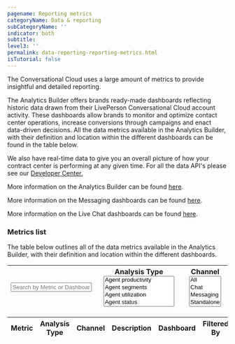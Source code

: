 ```yaml
---
pagename: Reporting metrics
categoryName: Data & reporting
subCategoryName: ''
indicator: both
subtitle:
level3: ''
permalink: data-reporting-reporting-metrics.html
isTutorial: false
---
```

The Conversational Cloud uses a large amount of metrics to provide insightful and detailed reporting.

The Analytics Builder offers brands ready-made dashboards reflecting historic data drawn from their LivePerson Conversational Cloud account activity. These dashboards allow brands to monitor and optimize contact center operations, increase conversions through campaigns and enact data-driven decisions. All the data metrics available in the Analytics Builder, with their definition and location within the different dashboards can be found in the table below.

We also have real-time data to give you an overall picture of how your contract center is performing at any given time. For all the data API's please see our [Developer Center.](https://developers.liveperson.com/essential-resources-api-data-metrics.html)

More information on the Analytics Builder can be found [here](data-reporting-report-builder-report-builder-overview.html).

More information on the Messaging dashboards can be found [here](data-reporting-messaging-messaging-dashboards-performance-dashboard-for-messaging.html).

More information on the Live Chat dashboards can be found [here](https://knowledge.liveperson.com/data-reporting-live-chat-chat-dashboards-agent-activity-dashboard.html).

### Metrics list

The table below outlines all of the data metrics available in the Analytics Builder, with their definition and location within the different dashboards.

<div id="metrics">
<div class="flex-filters">
      <table class="table-filters">
         <thead>
            <tr class="filters">
               <th class="th-filter">
                <input id="metricsSearch" placeholder="Search by Metric or Dashboard" />
               </th>
               <th class="th-filter">
                  Analysis Type
                  <select id="Analysis-Type-filter" multiple="multiple"  class="form-control" >
                     <option>Agent productivity</option>
                     <option>Agent segments</option>
                     <option>Agent utilization</option>
                     <option>Agent status</option>
                     <option>Agent responsiveness</option>
                     <option>Campaign conversions</option>
                     <option>Campaign funnel</option>
                     <option>Surveys</option>
                     <option>Queue health</option>
                     <option>Self-service conversions</option>
                     <option>Consumer experience</option>
                     <option>Bot productivity</option>
                     <option>Control group conversions</option>
                     <option>Repeat contact rate</option>
                     <option>Skill segments</option>
                     <option>Network manager</option>
                  </select>
               </th>
               <th class="th-filter">
                  Channel
                  <select id="Chat-filter" multiple="multiple"  class="form-control">
                     <option>All</option>
                     <option>Chat</option>
                     <option>Messaging</option>
                     <option>Standalone</option>
                  </select>
               </th>
            </tr>
         </thead>
      </table>
      </div>
<div class="tablecontainer containerMetrics" style="margin-top: 20px;">
<table class="metricstable" id="datametricstable">
  <thead>
    <tr>
      <th>Metric</th>
      <th class="analysis">Analysis Type</th>
      <th class="channel">Channel</th>
      <th class="description">Description</th>
      <th class="dashboard">Dashboard</th>
      <th class="filtered">Filtered By</th>
      <th class="formula">Formula (Optional)</th>
    </tr>
  </thead>
  <tbody class="metric-table">
</tbody>
</table>
</div>
</div>
